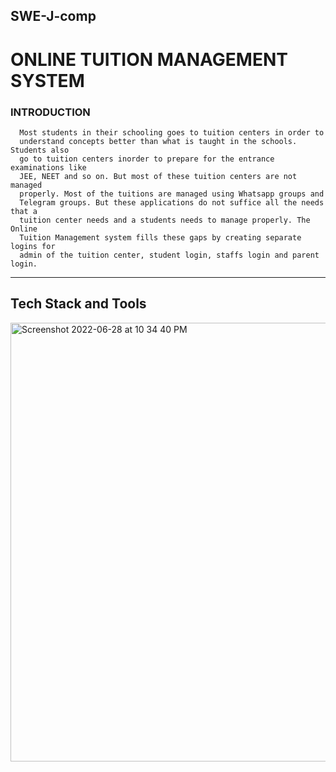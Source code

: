## SWE-J-comp
# ONLINE TUITION MANAGEMENT SYSTEM

### INTRODUCTION
```
  Most students in their schooling goes to tuition centers in order to
  understand concepts better than what is taught in the schools. Students also
  go to tuition centers inorder to prepare for the entrance examinations like
  JEE, NEET and so on. But most of these tuition centers are not managed
  properly. Most of the tuitions are managed using Whatsapp groups and
  Telegram groups. But these applications do not suffice all the needs that a
  tuition center needs and a students needs to manage properly. The Online
  Tuition Management system fills these gaps by creating separate logins for
  admin of the tuition center, student login, staffs login and parent login.
```
<hr>

## Tech Stack and Tools
<img width="702" alt="Screenshot 2022-06-28 at 10 34 40 PM" src="https://user-images.githubusercontent.com/73633472/176241366-54962886-c90c-4547-b3dd-6654d9961666.png">


